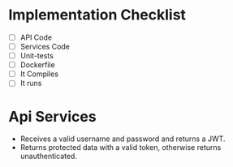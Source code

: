 # Implementation Checklist
- [ ] API Code
- [ ] Services Code
- [ ] Unit-tests
- [ ] Dockerfile
- [ ] It Compiles
- [ ] It runs

# Api Services
- Receives a valid username and password and returns a JWT.
- Returns protected data with a valid token, otherwise returns unauthenticated.